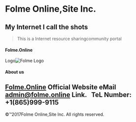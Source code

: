 # Folme Online,Site Inc.
## My Internet I call the shots    
> This is a Internet resource sharingcommunity portal   
#### Folme.Online     
Logo![Folme Logo](http://folme.ga/Img/Folme-1.png)   


#### About us
[Folme.Online][id01]  Official Website
eMail <admin@folme.online> Link.  
TeL Number: +1(865)999-9115
-------
©™2017Folme Online,Site Inc. All rights reserved.
 
 
 [id01]:https://www.folme.online/
 [id02]:https://www.folme.site/
